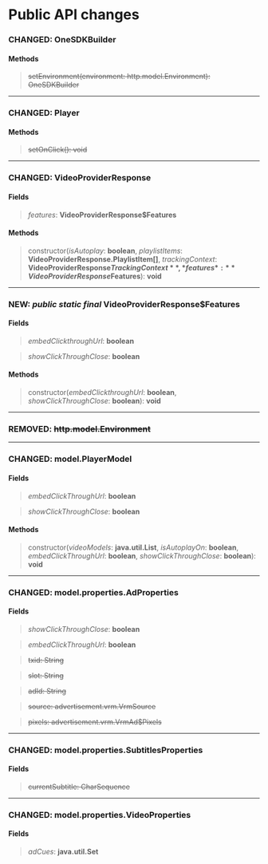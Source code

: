 # Public API changes
### CHANGED:  OneSDKBuilder

#### Methods


> ~~setEnvironment(environment: http.model.Environment): OneSDKBuilder~~


-----

### CHANGED:  Player

#### Methods


> ~~setOnClick(): void~~


-----

### CHANGED:  VideoProviderResponse
#### Fields


> *features*: **VideoProviderResponse$Features**


#### Methods


> constructor(*isAutoplay*: **boolean**, *playlistItems*: **VideoProviderResponse.PlaylistItem[]**, *trackingContext*: **VideoProviderResponse$TrackingContext**, *features*: **VideoProviderResponse$Features**): **void**


-----

### NEW: *public* *static* *final* VideoProviderResponse$Features
#### Fields


> *embedClickthroughUrl*: **boolean**

> *showClickThroughClose*: **boolean**


#### Methods


> constructor(*embedClickthroughUrl*: **boolean**, *showClickThroughClose*: **boolean**): **void**


-----

### REMOVED: ~~http.model.Environment~~


-----

### CHANGED:  model.PlayerModel
#### Fields


> *embedClickThroughUrl*: **boolean**

> *showClickThroughClose*: **boolean**


#### Methods


> constructor(*videoModels*: **java.util.List**, *isAutoplayOn*: **boolean**, *embedClickThroughUrl*: **boolean**, *showClickThroughClose*: **boolean**): **void**


-----

### CHANGED:  model.properties.AdProperties
#### Fields


> *showClickThroughClose*: **boolean**

> *embedClickThroughUrl*: **boolean**

> ~~txid: String~~

> ~~slot: String~~

> ~~adId: String~~

> ~~source: advertisement.vrm.VrmSource~~

> ~~pixels: advertisement.vrm.VrmAd$Pixels~~




-----

### CHANGED:  model.properties.SubtitlesProperties
#### Fields


> ~~currentSubtitle: CharSequence~~




-----

### CHANGED:  model.properties.VideoProperties
#### Fields


> *adCues*: **java.util.Set**


